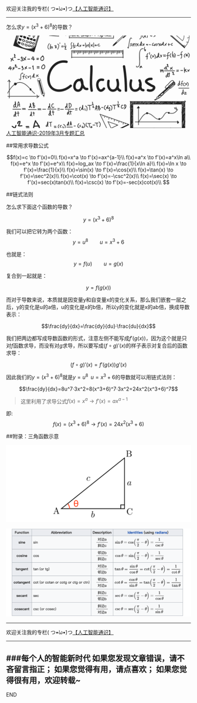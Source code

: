 欢迎关注我的专栏( つ•̀ω•́)つ[【人工智能通识】](https://www.jianshu.com/c/e9a7b7b7024d)

---

怎么求$y={(x^3 +6)}^{8}$的导数？

![](imgs/4324074-e4a00f792f354867.png?imageMogr2/auto-orient/strip%7CimageView2/2/w/1240)
[人工智能通识-2019年3月专题汇总](https://www.jianshu.com/p/72685b77cfff)


##常用求导数公式

$$f(x)=c \to f'(x)=0\\
f(x)=x^a \to f'(x)=ax^{a-1}\\
f(x)=a^x \to f'(x)=a^x\ln a\\
f(x)=e^x \to f'(x)=e^x\\
f(x)=log_ax \to f'(x)=\frac{1}{x\ln a}\\
f(x)=\ln x \to f'(x)=\frac{1}{x}\\
f(x)=\sin(x) \to f'(x)=\cos(x)\\
f(x)=\tan(x) \to f'(x)=\sec^2(x)\\
f(x)=\cot(x) \to f'(x)=-\csc^2(x)\\
f(x)=\sec(x) \to f'(x)=sec(x)tan(x)\\
f(x)=\csc(x) \to f'(x)=-sec(x)cot(x)\\
$$

##链式法则

怎么求下面这个函数的导数？

$$y={(x^3 +6)}^{8}$$

我们可以把它转为两个函数：
$$y=u^8 \qquad u=x^3+6$$

也就是：
$$y=f(u) \qquad u=g(x)$$

复合到一起就是：

$$y=f(g(x))$$

而对于导数来说，本质就是因变量y和自变量x的变化关系，那么我们嵌套一层之后，y的变化是u的a倍，u的变化是x的b倍，所以y的变化就是x的ab倍，换成导数表示：

$$\frac{dy}{dx}=\frac{dy}{du}·\frac{du}{dx}$$

我们把两边都写成导数函数的形式，注意左侧不能写成$f'(g(x))$，因为这个就是只对$f$函数求导，而没有对$g$求导，所以要写成$(f\circ g)'(x)$的样子表示对复合后的函数求导：

$$(f\circ g)'(x)=f'(g(x))g'(x)$$

因此我们的$y={(x^3 +6)}^{8}$就是$y=u^8 \;\; u=x^3+6$的导数就可以用链式法则：

$$\frac{dy}{dx}=8u^7·3x^2=8(x^3+6)^7·3x^2=24x^2(x^3+6)^7$$

>这里利用了求导公式$f(x)=x^a \to f'(x)=ax^{a-1}$

即:
$$f(x)={(x^3 +6)}^{8} \to f'(x)=24x^2(x^3+6)$$




##附录：三角函数示意

![](imgs/4324074-30e732f97ae95827.png?imageMogr2/auto-orient/strip%7CimageView2/2/w/1240)


![](imgs/4324074-8d7ea0675cbee2b6.png?imageMogr2/auto-orient/strip%7CimageView2/2/w/1240)














---
欢迎关注我的专栏( つ•̀ω•́)つ[【人工智能通识】](https://www.jianshu.com/c/e9a7b7b7024d)

---
###每个人的智能新时代
如果您发现文章错误，请不吝留言指正；
如果您觉得有用，请点喜欢；
如果您觉得很有用，欢迎转载~
---
END